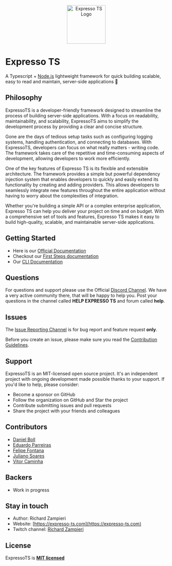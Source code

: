 <p align="center">
  <a href="https://expresso-ts.com/" target="blank"><img src="https://github.com/expressots/expressots/blob/main/media/alogo.png" width="120" alt="Expresso TS Logo" /></a>
</p>

# Expresso TS

A Typescript + [Node.js]("https://nodejs.org/en/") lightweight framework for quick building scalable, easy to read and maintain, server-side applications 🚀

## Philosophy

ExpressoTS is a developer-friendly framework designed to streamline the process of building server-side applications. With a focus on readability, maintainability, and scalability, ExpressoTS aims to simplify the development process by providing a clear and concise structure.

Gone are the days of tedious setup tasks such as configuring logging systems, handling authentication, and connecting to databases. With ExpressoTS, developers can focus on what really matters - writing code. The framework takes care of the repetitive and time-consuming aspects of development, allowing developers to work more efficiently.

One of the key features of Expresso TS is its flexible and extensible architecture. The framework provides a simple but powerful dependency injection system that enables developers to quickly and easily extend its functionality by creating and adding providers. This allows developers to seamlessly integrate new features throughout the entire application without having to worry about the complexities of integration.

Whether you're building a simple API or a complex enterprise application, Expresso TS can help you deliver your project on time and on budget. With a comprehensive set of tools and features, Expresso TS makes it easy to build high-quality, scalable, and maintainable server-side applications.

## Getting Started

- Here is our [Official Documentation](https://expresso-ts.com/)
- Checkout our [First Steps documentation](https://expresso-ts.com/docs/overview/first-steps)
- Our [CLI Documentation](https://expresso-ts.com/docs/category/cli)

## Questions

For questions and support please use the Official [Discord Channel](https://discord.com/invite/PyPJfGK). We have a very active community there, that will be happy to help you. Post your questions in the channel called **HELP EXPRESSO TS** and forum called **help**.

## Issues

The [Issue Reporting Channel](https://github.com/expressots/expressots/issues) is for bug report and feature request **only**.

Before you create an issue, please make sure you read the [Contribution Guidelines](CONTRIBUTING.md).

## Support

ExpressoTS is an MIT-licensed open source project. It's an independent project with ongoing development made possible thanks to your support. If you'd like to help, please consider:

- Become a sponsor on GitHub
- Follow the organization on GitHub and Star the project
- Contribute submitting issues and pull requests
- Share the project with your friends and colleagues

## Contributors

- [Daniel Boll](https://github.com/daniel-boll)
- [Eduardo Parreiras](https://github.com/duduzcouto)
- [Felipe Fontana](https://github.com/f0ntana)
- [Juliano Soares](https://github.com/juliano-soares)
- [Vitor Caminha](https://github.com/VitorCaminha) 

## Backers

- Work in progress

## Stay in touch

- Author: Richard Zampieri
- Website: [https://expresso-ts.com](https://expresso-ts.com)
- Twitch channel: [Richard Zampieri](https://www.twitch.tv/richardzampieri)

## License

ExpressoTS is **[MIT licensed](LICENSE.md)**